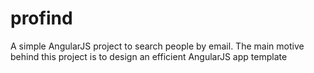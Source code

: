# profind
A simple AngularJS project to search people by email. The main motive behind this project is to design an efficient AngularJS app template
